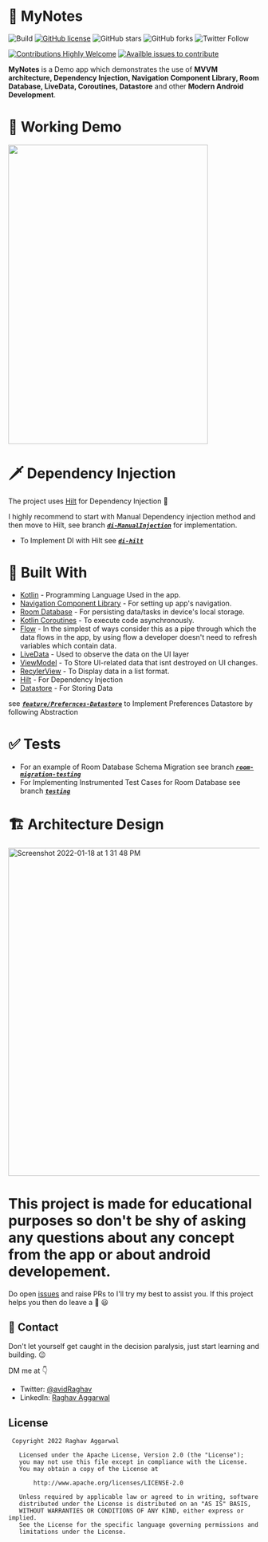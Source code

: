 # :pencil: MyNotes
![Build](https://github.com/avidraghav/MyNotes/actions/workflows/android.yml/badge.svg)
[![GitHub license](https://img.shields.io/badge/License-Apache-blue.svg)](LICENSE)
![GitHub stars](https://img.shields.io/github/stars/avidraghav/MyNotes?style=social)
![GitHub forks](https://img.shields.io/github/forks/avidraghav/MyNotes?style=social)
![Twitter Follow](https://img.shields.io/twitter/follow/avidRaghav?label=Follow&style=social)

[![Contributions Highly Welcome](https://img.shields.io/badge/contributions-welcome-brightgreen.svg?style=flat)](https://github.com/avidraghav/MyNotes/issues)
[![Availble issues to contribute](https://img.shields.io/github/issues/avidRaghav/MyNotes?style=social)](https://github.com/avidraghav/MyNotes/issues)




**MyNotes** is a Demo app which demonstrates the use of **MVVM architecture, Dependency Injection, Navigation Component Library, Room Database, LiveData, Coroutines, Datastore** and other **Modern Android Development**. 

# :movie_camera: Working Demo
<img src="https://user-images.githubusercontent.com/49483235/158948517-970c6250-51b6-43a1-85ac-563090295f1b.gif" width="400" height="600">

# 🗡️ Dependency Injection
The project uses [Hilt](https://developer.android.com/training/dependency-injection/hilt-android) for Dependency Injection :syringe: 

I highly recommend to start with Manual Dependency injection method and then move to Hilt, see branch [***`di-ManualInjection`***](https://github.com/avidraghav/MyNotes/tree/di-ManualInjection) for implementation.

- To Implement DI with Hilt see  [***`di-hilt`***](https://github.com/avidraghav/MyNotes/tree/di-hilt)
# :wrench: Built With
- [Kotlin](https://kotlinlang.org/) - Programming Language Used in the app.
- [Navigation Component Library](https://developer.android.com/guide/navigation) - For setting up app's navigation.
- [Room Database](https://developer.android.com/training/data-storage/room) - For persisting data/tasks in device's local storage.
- [Kotlin Coroutines](https://kotlinlang.org/docs/coroutines-overview.html) - To execute code asynchronously.
- [Flow](https://kotlinlang.org/docs/reference/coroutines/flow.html) - In the simplest of ways consider this as a pipe through which the data flows in the app, by using flow
   a developer doesn't need to refresh variables which contain data.  
- [LiveData](https://developer.android.com/topic/libraries/architecture/livedata) - Used to observe the data on the UI layer
- [ViewModel](https://developer.android.com/topic/libraries/architecture/viewmodel) - To Store UI-related data that isnt destroyed on UI changes.
- [RecylerView](https://developer.android.com/guide/topics/ui/layout/recyclerview) - To Display data in a list format.
- [Hilt](https://developer.android.com/training/dependency-injection/hilt-android) - For Dependency Injection
- [Datastore](https://developer.android.com/topic/libraries/architecture/datastore) - For Storing Data

 see [***`feature/Prefernces-Datastore`***](https://github.com/avidraghav/MyNotes/tree/feature/Prefernces-Datastore) to Implement Preferences Datastore by following Abstraction


# :white_check_mark: Tests
- For an example of Room Database Schema Migration see branch [***`room-migration-testing`***](https://github.com/avidraghav/MyNotes/tree/room-migration-testing)
- For Implementing Instrumented Test Cases for Room Database see branch [***`testing`***](https://github.com/avidraghav/MyNotes/tree/testing)

# 🏗️ Architecture Design


<img width="658" alt="Screenshot 2022-01-18 at 1 31 48 PM" src="https://user-images.githubusercontent.com/49483235/149895306-79dd64bb-7629-42f3-97dd-1796f4a65b40.png">

# This project is made for educational purposes so don't be shy of asking any questions about any concept from the app or about android developement. 
Do open <a href ="https://github.com/avidraghav/MVVM-TodoApp/issues" target="_blank">issues</a>
  and raise PRs to I'll try my best to assist you. If this project helps you then do leave a 🌟 :smiley:

## 📩 Contact

Don't let yourself get caught in the decision paralysis, just start learning and building. 😉

DM me at 👇

* Twitter: <a href="https://twitter.com/avidRaghav" target="_blank">@avidRaghav</a>
* LinkedIn: <a href="https://www.linkedin.com/in/avidraghav/">Raghav Aggarwal</a>

## License

```
 Copyright 2022 Raghav Aggarwal

   Licensed under the Apache License, Version 2.0 (the "License");
   you may not use this file except in compliance with the License.
   You may obtain a copy of the License at

       http://www.apache.org/licenses/LICENSE-2.0

   Unless required by applicable law or agreed to in writing, software
   distributed under the License is distributed on an "AS IS" BASIS,
   WITHOUT WARRANTIES OR CONDITIONS OF ANY KIND, either express or implied.
   See the License for the specific language governing permissions and
   limitations under the License.
```
